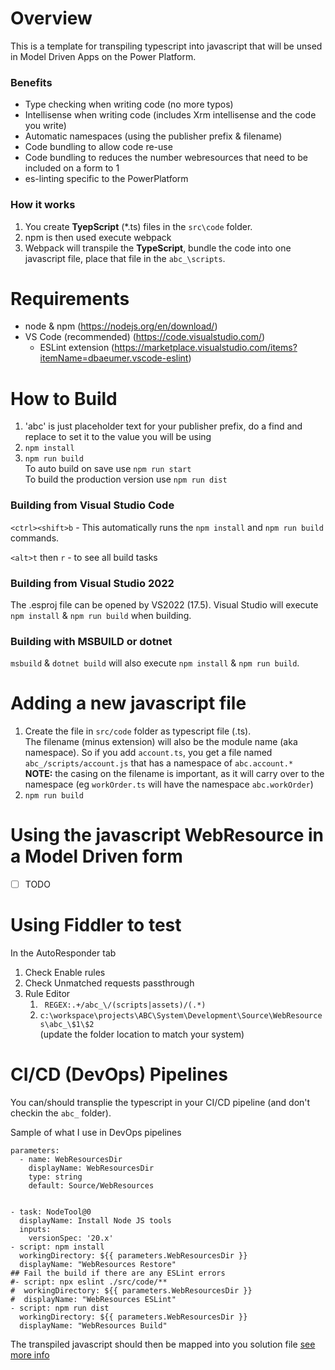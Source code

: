 # Overview
This is a template for transpiling typescript into javascript that will be unsed in Model Driven Apps on the Power Platform.
### Benefits
* Type checking when writing code (no more typos)
* Intellisense when writing code (includes Xrm intellisense and the code you write)
* Automatic namespaces (using the publisher prefix & filename)
* Code bundling to allow code re-use  
* Code bundling to reduces the number webresources that need to be included on a form to 1
* es-linting specific to the PowerPlatform
### How it works
1. You create **TyepScript** (*.ts) files in the `src\code` folder.   
1. npm is then used execute webpack
1. Webpack will transpile the **TypeScript**, bundle the code into one javascript file, place that file in  the `abc_\scripts`.
# Requirements
* node & npm  (https://nodejs.org/en/download/)
* VS Code (recommended) (https://code.visualstudio.com/)
  * ESLint extension (https://marketplace.visualstudio.com/items?itemName=dbaeumer.vscode-eslint)
# How to Build
1. 'abc' is just placeholder text for your publisher prefix, do a find and replace to set it to the value you will be using 
1. `npm install`
1. `npm run build`  
To auto build on save use `npm run start`  
To build the production version use `npm run dist`
### Building from Visual Studio Code
`<ctrl><shift>b` - This automatically runs the `npm install`  and `npm run build` commands.

`<alt>t` then `r` - to see all build tasks
### Building from Visual Studio 2022
The .esproj file can be opened by VS2022 (17.5).  Visual Studio will execute `npm install` & `npm run build` when building.

### Building with MSBUILD or dotnet
`msbuild` & `dotnet build` will also execute `npm install` & `npm run build`.

# Adding a new javascript file
1. Create the file in `src/code` folder as typescript file (.ts).  
The filename (minus extension) will also be the module name (aka namespace).   So if you add `account.ts`,  you get a file named `abc_/scripts/account.js` that has a namespace of `abc.account.*`  
**NOTE:** the casing on the filename is important, as it will carry over to the namespace (eg `workOrder.ts` will have the namespace `abc.workOrder`)
1. `npm run build` 
# Using the javascript WebResource in a Model Driven form
- [ ] TODO
# Using Fiddler to test 
In the AutoResponder tab
1. Check Enable rules
1. Check Unmatched requests passthrough
1. Rule Editor
    1. ``` REGEX:.+/abc_\/(scripts|assets)/(.*)```
    1. ``` c:\workspace\projects\ABC\System\Development\Source\WebResources\abc_\$1\$2 ```  
    (update the folder location to match your system)


# CI/CD (DevOps) Pipelines 
You can/should transplie the typescript in your CI/CD pipeline (and don't checkin the ```abc_``` folder).  

Sample of what I use in DevOps pipelines
```
parameters:
  - name: WebResourcesDir
    displayName: WebResourcesDir
    type: string
    default: Source/WebResources


- task: NodeTool@0
  displayName: Install Node JS tools
  inputs:
    versionSpec: '20.x'
- script: npm install
  workingDirectory: ${{ parameters.WebResourcesDir }}
  displayName: "WebResources Restore"
## Fail the build if there are any ESLint errors
#- script: npx eslint ./src/code/**
#  workingDirectory: ${{ parameters.WebResourcesDir }}
#  displayName: "WebResources ESLint"
- script: npm run dist
  workingDirectory: ${{ parameters.WebResourcesDir }}
  displayName: "WebResources Build"
```
The transpiled javascript should then be mapped into you solution file  [see more info](https://docs.microsoft.com/en-us/power-platform/alm/solution-packager-tool#use-the-map-command-argument)

